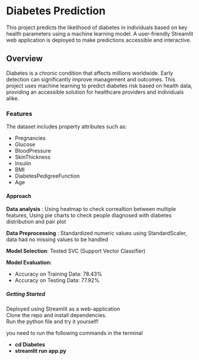 # **Diabetes Prediction**  
This project predicts the likelihood of diabetes in individuals based on key health parameters using a machine learning model. A user-friendly Streamlit web application is deployed to make predictions accessible and interactive.

## **Overview**  
Diabetes is a chronic condition that affects millions worldwide. Early detection can significantly improve management and outcomes. This project uses machine learning to predict diabetes risk based on health data, providing an accessible solution for healthcare providers and individuals alike.

### **Features**  
The dataset includes property attributes such as:  

- Pregnancies  
- Glucose  
- BloodPressure  
- SkinThickness  
- Insulin  
- BMI  
- DiabetesPedigreeFunction  
- Age
  
#### **Approach**
**Data analysis** : Using heatmap to check correaltion between multiple features, Using pie charts to check people diagnosed with diabetes distribution and pair plot  

**Data Preprocessing** : Standardized numeric values using StandardScaler, data had no missing values to be handled  

**Model Selection**: Tested SVC (Support Vector Classifier)   

**Model Evaluation:**  
- Accuracy on Training Data: 78.43%  
- Accuracy on Testing Data: 77.92%  

##### **Getting Started**
Deployed using Streamlit as a web-application   
Clone the repo and install dependencies.  
Run the python file and try it yourself!  

you need to run the following commands in the terminal  
- **cd Diabetes**  
- **streamlit run app.py**
